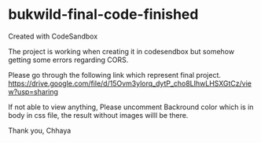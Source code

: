 # bukwild-final-code-finished
Created with CodeSandbox

The project is working when creating it in codesendbox but somehow getting some errors regarding CORS.

Please go through the following link which represent final project.
https://drive.google.com/file/d/15Ovm3ylorq_dytP_cho8LIhwLHSXGtCz/view?usp=sharing

If not able to view anything, Please uncomment Backround color which is in body in css file, the result without images willl be there.

Thank you,
Chhaya

